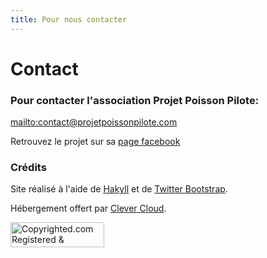 ```yaml
---
title: Pour nous contacter
---
```


</div>
</div>
<div class="hero" style="background-image:url('/images/header4.jpg')">
  <div class="title">
    <h1>Contact</h1>
  </div>
</div>

<div class="container">

### Pour contacter l'association Projet Poisson Pilote:

<mailto:contact@projetpoissonpilote.com>

Retrouvez le projet sur sa [page facebook](http://www.facebook.com/pages/Projet-Poisson-Pilote/294329844027226)

### Crédits

Site réalisé à l'aide de [Hakyll](http://jaspervdj.be/hakyll) et de [Twitter
Bootstrap](http://twitter.github.com/bootstrap).

Hébergement offert par [Clever Cloud](http://clever-cloud.com).

<a target="_blank" href="http://www.copyrighted.com/copyrights/view/pvbn-dl6s-tpvy-v816"><img border="0" alt="Copyrighted.com Registered &amp; Protected 
PVBN-DL6S-TPVY-V816" title="Copyrighted.com Registered &amp; Protected 
PVBN-DL6S-TPVY-V816" width="150" height="40" src="http://static.copyrighted.com/images/seal.gif" /></a>
